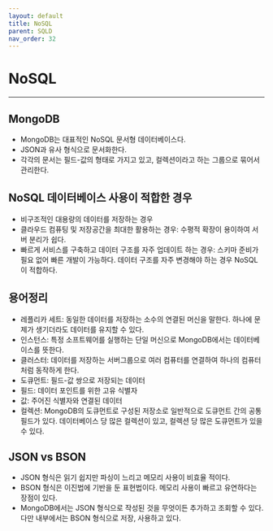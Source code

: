```yaml
---
layout: default
title: NoSQL
parent: SQLD
nav_order: 32
---
```


# NoSQL

---

## MongoDB

- MongoDB는 대표적인 NoSQL 문서형 데이터베이스다.
- JSON과 유사 형식으로 문서화한다.
- 각각의 문서는 필드-값의 형태로 가지고 있고, 컬렉션이라고 하는 그룹으로 묶어서 관리한다.

## NoSQL 데이터베이스 사용이 적합한 경우

- 비구조적인 대용량의 데이터를 저장하는 경우
- 클라우드 컴퓨팅 및 저장공간을 최대한 활용하는 경우: 수평적 확장이 용이하여 서버 분리가 쉽다.
- 빠르게 서비스를 구축하고 데이터 구조를 자주 업데이트 하는 경우: 스키마 준비가 필요 없어 빠른 개발이 가능하다. 데이터 구조를 자주 변경해야 하는 경우 NoSQL이 적합하다.

## 용어정리

- 레플리카 세트: 동일한 데이터를 저장하는 소수의 연결된 머신을 말한다. 하나에 문제가 생기더라도 데이터를 유지할 수 있다.
- 인스턴스: 특정 소프트웨어를 실행하는 단일 머신으로 MongoDB에서는 데이터베이스를 뜻한다.
- 클러스터: 데이터를 저장하는 서버그룹으로 여러 컴퓨터를 연결하여 하나의 컴퓨터처럼 동작하게 한다.
- 도큐먼트: 필드-값 쌍으로 저장되는 데이터
- 필드: 데이터 포인트를 위한 고유 식별자
- 값: 주어진 식별자와 연결된 데이터
- 컬렉션: MongoDB의 도큐먼트로 구성된 저장소로 일반적으로 도큐먼트 간의 공통 필드가 있다. 데이터베이스 당 많은 컬렉션이 있고, 컬렉션 당 많은 도큐먼트가 있을 수 있다.

## JSON vs BSON

- JSON 형식은 읽기 쉽지만 파싱이 느리고 메모리 사용이 비효율 적이다.
- BSON 형식은 이진법에 기반을 둔 표현법이다. 메모리 사용이 빠르고 유연하다는 장점이 있다.
- MongoDB에서는 JSON 형식으로 작성된 것을 무엇이든 추가하고 조회할 수 있다. 다만 내부에서는 BSON 형식으로 저장, 사용하고 있다.
